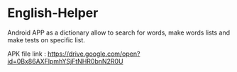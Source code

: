 # English-Helper
Android APP as a dictionary allow to search for words, make
words lists and make tests on specific list.

APK file link : https://drive.google.com/open?id=0Bx86AXFlpmhYSjFtNHR0bnN2R0U
